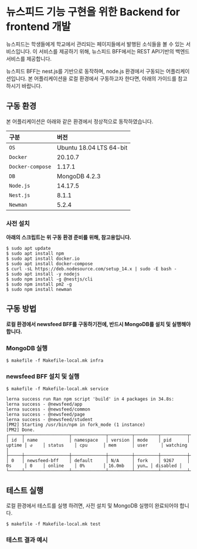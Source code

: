 # 뉴스피드 기능 구현을 위한 Backend for frontend 개발

뉴스피드는 학생들에게 학교에서 관리되는 페이지들에서 발행된 소식들을 볼 수 있는 서비스입니다. 이 서비스를 제공하기 위해, 뉴스피드 BFF에서는 REST API기반의 백엔드 서비스를 제공합니다.

뉴스피드 BFF는 nest.js를 기반으로 동작하며, node.js 환경에서 구동되는 어플리케이션입니다. 본 어플리케이션을 로컬 환경에서 구동하고자 한다면, 아래의 가이드를 참고하시기 바랍니다.

## 구동 환경
본 어플리케이션은 아래와 같은 환경에서 정상적으로 동작하였습니다.

| 구분                   | 버전               |
|:-----------------------|:-----------------|
| `OS`                 | Ubuntu 18.04 LTS 64-bit |
| `Docker`                 | 20.10.7 |
| `Docker-compose`                 | 1.17.1 |
| `DB`                 | MongoDB 4.2.3 |
| `Node.js`                 | 14.17.5  |
| `Nest.js`                 | 8.1.1  |
| `Newman`                 | 5.2.4 |

### 사전 설치
**아래의 스크립트는 위 구동 환경 준비를 위해, 참고용입니다.**
```
$ sudo apt update
$ sudo apt install npm
$ sudo apt install docker.io
$ sudo apt install docker-compose
$ curl -sL https://deb.nodesource.com/setup_14.x | sudo -E bash -
$ sudo apt install -y nodejs
$ sudo npm install -g @nestjs/cli
$ sudo npm install pm2 -g
$ sudo npm install newman
```

## 구동 방법
**로컬 환경에서 newsfeed BFF를 구동하기전에, 반드시 MongoDB를 설치 및 실행해야 합니다.**
### MongoDB 실행
```
$ makefile -f Makefile-local.mk infra
```

### newsfeed BFF 설치 및 실행
```
$ makefile -f Makefile-local.mk service
```
```
lerna success run Ran npm script 'build' in 4 packages in 34.8s:
lerna success - @newsfeed/app
lerna success - @newsfeed/common
lerna success - @newsfeed/page
lerna success - @newsfeed/student
[PM2] Starting /usr/bin/npm in fork_mode (1 instance)
[PM2] Done.
┌─────┬─────────────────┬─────────────┬─────────┬─────────┬──────────┬────────┬──────┬───────────┬──────────┬──────────┬──────────┬──────────┐
│ id  │ name            │ namespace   │ version │ mode    │ pid      │ uptime │ ↺    │ status    │ cpu      │ mem      │ user     │ watching │
├─────┼─────────────────┼─────────────┼─────────┼─────────┼──────────┼────────┼──────┼───────────┼──────────┼──────────┼──────────┼──────────┤
│ 0   │ newsfeed-bff    │ default     │ N/A     │ fork    │ 9267     │ 0s     │ 0    │ online    │ 0%       │ 16.0mb   │ yun… │ disabled │
└─────┴─────────────────┴─────────────┴─────────┴─────────┴──────────┴────────┴──────┴───────────┴──────────┴──────────┴──────────┴──────────┘
```

## 테스트 실행
로컬 환경에서 테스트를 실행 하려면, 사전 설치 및 MongoDB 실행이 완료되어야 합니다.
```
$ makefile -f Makefile-local.mk test
```
### 테스트 결과 예시
